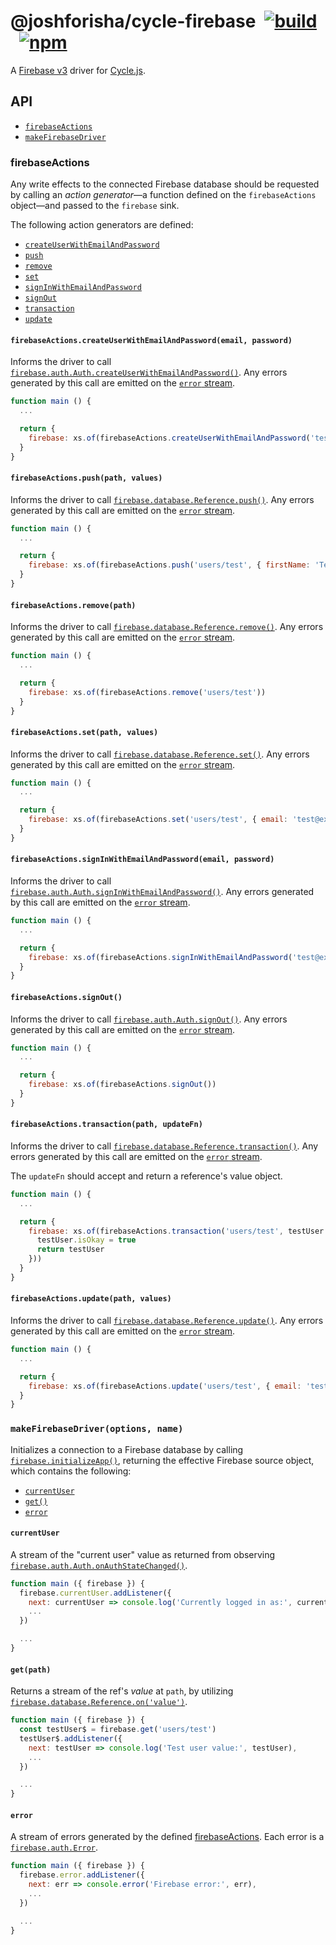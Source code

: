 # @joshforisha/cycle-firebase&ensp;[![build](https://img.shields.io/travis/joshforisha/cycle-firebase.svg?maxAge=2592000?style=flat-square)](https://travis-ci.org/joshforisha/cycle-firebase)&ensp;[![npm](https://img.shields.io/npm/v/@joshforisha/cycle-firebase.svg?maxAge=2592000?style=flat-square)](https://www.npmjs.com/package/@joshforisha/cycle-firebase)

A [Firebase v3](https://firebase.google.com/) driver for [Cycle.js](http://cycle.js.org).

## API

* [`firebaseActions`](#firebaseActions)
* [`makeFirebaseDriver`](#makeFirebaseDriver)

### <a id="firebaseActions">firebaseActions</a>

Any write effects to the connected Firebase database should be requested by calling an _action generator_&mdash;a function defined on the `firebaseActions` object&mdash;and passed to the `firebase` sink.

The following action generators are defined:

* [`createUserWithEmailAndPassword`](#firebaseActions.createUserWithEmailAndPassword)
* [`push`](#firebaseActions.push)
* [`remove`](#firebaseActions.remove)
* [`set`](#firebaseActions.set)
* [`signInWithEmailAndPassword`](#firebaseActions.signInWithEmailAndPassword)
* [`signOut`](#firebaseActions.signOut)
* [`transaction`](#firebaseActions.transaction)
* [`update`](#firebaseActions.update)

#### <a id="firebaseActions.createUserWithEmailAndPassword"></a> `firebaseActions.createUserWithEmailAndPassword(email, password)`

Informs the driver to call [`firebase.auth.Auth.createUserWithEmailAndPassword()`](https://firebase.google.com/docs/reference/js/firebase.auth.Auth#createUserWithEmailAndPassword). Any errors generated by this call are emitted on the [`error` stream](#error).

```js
function main () {
  ...

  return {
    firebase: xs.of(firebaseActions.createUserWithEmailAndPassword('test@example.com', 'password'))
  }
}
```

#### <a id="firebaseActions.push"></a> `firebaseActions.push(path, values)`

Informs the driver to call [`firebase.database.Reference.push()`](https://firebase.google.com/docs/reference/js/firebase.database.Reference#push). Any errors generated by this call are emitted on the [`error` stream](#error).

```js
function main () {
  ...

  return {
    firebase: xs.of(firebaseActions.push('users/test', { firstName: 'Tester', lastName: 'McTesterson' }))
  }
}
```

#### <a id="firebaseActions.remove"></a> `firebaseActions.remove(path)`

Informs the driver to call [`firebase.database.Reference.remove()`](https://firebase.google.com/docs/reference/js/firebase.database.Reference#remove). Any errors generated by this call are emitted on the [`error` stream](#error).

```js
function main () {
  ...

  return {
    firebase: xs.of(firebaseActions.remove('users/test'))
  }
}
```

#### <a id="firebaseActions.set"></a> `firebaseActions.set(path, values)`

Informs the driver to call [`firebase.database.Reference.set()`](https://firebase.google.com/docs/reference/js/firebase.database.Reference#set). Any errors generated by this call are emitted on the [`error` stream](#error).

```js
function main () {
  ...

  return {
    firebase: xs.of(firebaseActions.set('users/test', { email: 'test@example.com' }))
  }
}
```

#### <a id="firebaseActions.signInWithEmailAndPassword"></a> `firebaseActions.signInWithEmailAndPassword(email, password)`

Informs the driver to call [`firebase.auth.Auth.signInWithEmailAndPassword()`](https://firebase.google.com/docs/reference/js/firebase.auth.Auth#signInWithEmailAndPassword). Any errors generated by this call are emitted on the [`error` stream](#error).

```js
function main () {
  ...

  return {
    firebase: xs.of(firebaseActions.signInWithEmailAndPassword('test@example.com', 'password'))
  }
}
```

#### <a id="firebaseActions.signOut"></a> `firebaseActions.signOut()`

Informs the driver to call [`firebase.auth.Auth.signOut()`](https://firebase.google.com/docs/reference/js/firebase.auth.Auth#signOut). Any errors generated by this call are emitted on the [`error` stream](#error).

```js
function main () {
  ...

  return {
    firebase: xs.of(firebaseActions.signOut())
  }
}
```

#### <a id="firebaseActions.transaction"></a> `firebaseActions.transaction(path, updateFn)`

Informs the driver to call [`firebase.database.Reference.transaction()`](https://firebase.google.com/docs/reference/js/firebase.database.Reference#transaction). Any errors generated by this call are emitted on the [`error` stream](#error).

The `updateFn` should accept and return a reference's value object.

```js
function main () {
  ...

  return {
    firebase: xs.of(firebaseActions.transaction('users/test', testUser => {
      testUser.isOkay = true
      return testUser
    }))
  }
}
```

#### <a id="firebaseActions.update"></a> `firebaseActions.update(path, values)`

Informs the driver to call [`firebase.database.Reference.update()`](https://firebase.google.com/docs/reference/js/firebase.database.Reference#update). Any errors generated by this call are emitted on the [`error` stream](#error).

```js
function main () {
  ...

  return {
    firebase: xs.of(firebaseActions.update('users/test', { email: 'test@example.com' }))
  }
}
```

### <a id="makeFirebaseDriver"></a> `makeFirebaseDriver(options, name)`

Initializes a connection to a Firebase database by calling [`firebase.initializeApp()`](https://firebase.google.com/docs/reference/js/firebase#.initializeApp), returning the effective Firebase source object, which contains the following:

* [`currentUser`](#currentUser)
* [`get()`](#get)
* [`error`](#error)

#### <a id="currentUser"></a> `currentUser`

A stream of the "current user" value as returned from observing [`firebase.auth.Auth.onAuthStateChanged()`](https://firebase.google.com/docs/reference/js/firebase.auth.Auth#onAuthStateChanged).

```js
function main ({ firebase }) {
  firebase.currentUser.addListener({
    next: currentUser => console.log('Currently logged in as:', currentUser),
    ...
  })

  ...
}
```

#### <a id="get"></a> `get(path)`

Returns a stream of the ref's _value_ at `path`, by utilizing [`firebase.database.Reference.on('value')`](https://firebase.google.com/docs/reference/js/firebase.database.Reference#on).

```js
function main ({ firebase }) {
  const testUser$ = firebase.get('users/test')
  testUser$.addListener({
    next: testUser => console.log('Test user value:', testUser),
    ...
  })

  ...
}
```

#### <a id="error"></a> `error`

A stream of errors generated by the defined [firebaseActions](#firebaseActions). Each error is a [`firebase.auth.Error`](https://firebase.google.com/docs/reference/js/firebase.auth.Error).

```js
function main ({ firebase }) {
  firebase.error.addListener({
    next: err => console.error('Firebase error:', err),
    ...
  })

  ...
}
```

